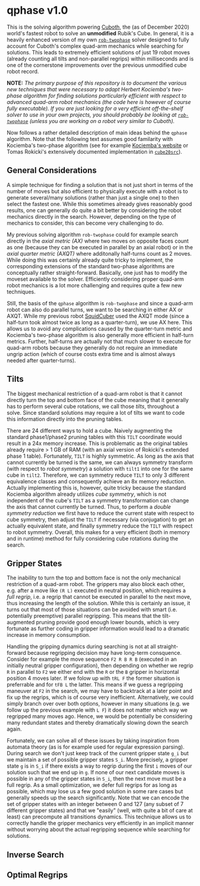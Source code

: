 # qphase v1.0

This is the solving algorithm powering [Cuboth](), the (as of December 2020) world's fastest robot to solve an **unmodified** Rubik's Cube. In general, it is a heavily enhanced version of my own [`rob-twophase`](https://github.com/efrantar/rob-twophase) solver designed to fully account for Cuboth's complex quad-arm mechanics while searching for solutions. This leads to extremely efficient solutions of just 19 robot moves (already counting all tilts and non-parallel regrips) within milliseconds and is one of the cornerstone improvements over the previous unmodified cube robot record.

**NOTE:** *The primary purpose of this repository is to document the various new techniques that were necessary to adapt Herbert Kociemba's two-phase algorithm for finding solutions particularly efficient with respect to advanced quad-arm robot mechanics (the code here is however of course fully executable). If you are just looking for a very efficient off-the-shelf solver to use in your own projects, you should probably be looking at [`rob-twophase`](https://github.com/efrantar/rob-twophase) (unless you are working on a robot very similar to Cuboth).*

Now follows a rather detailed description of main ideas behind the `qphase` algorithm. Note that the following text assumes good familarity with Kociemba's two-phase algorithm (see for example [Kociemba's website](http://kociemba.org/cube.htm) or Tomas Rokicki's extensively documented implementation in [`cube20src`](http://kociemba.org/cube.htm)).

## General Considerations

A simple technique for finding a solution that is not just short in terms of the number of moves but also efficient to physically execute with a robot is to generate several/many solutions (rather than just a single one) to then select the fastest one. While this sometimes already gives reasonably good results, one can generally do quite a bit better by considering the robot mechanics directly in the search. However, depending on the type of mechanics to consider, this can become very challenging to do.

My previous solving algorithm `rob-twophase` could for example search directly in the *axial metric (AX)* where two moves on opposite faces count as one (because they can be executed in parallel by an axial robot) or in the *axial quarter metric (AXQT)* where additonally half-turns count as 2 moves. While doing this was certainly already quite tricky to implement, the corresponding extensions of the standard two-phase algorithms are conceptually rather straight-forward. Basically, one just has to modify the moveset available to the solver. Efficiently considering proper quad-arm robot mechanics is a lot more challenging and requires quite a few new techniques.

Still, the basis of the `qphase` algorithm is `rob-twophase` and since a quad-arm robot can also do parallel turns, we want to be searching in either AX or AXQT. While my previous robot [SquidCuber](https://www.youtube.com/watch?v=wLzn1w8vgM4) used the AXQT mode (since a half-turn took almost twice as long as a quarter-turn), we use AX here. This allows us to avoid any complications caused by the quarter-turn metric and Kociemba's two-phase algorithm is also generally more efficient in half-turn metrics. Further, half-turns are actually not that much slower to execute for quad-arm robots because they generally do not require an immediate ungrip action (which of course costs extra time and is almost always needed after quarter-turns).

## Tilts

The biggest mechanical restriction of a quad-arm robot is that it cannot directly turn the top and bottom face of the cube meaning that it generally has to perform several cube rotations, we call those *tilts*, throughout a solve. Since standard solutions may require a lot of tilts we want to code this information directly into the pruning tables.

There are 24 different ways to hold a cube. Naively augmenting the standard phase1/phase2 pruning tables with this `TILT` coordinate would result in a 24x memory increase. This is problematic as the original tables already require > 1 GB of RAM (with an axial version of Rokicki's extended phase 1 table). Fortunately, `TILT` is highly symmetric. As long as the axis that cannot currently be turned is the same, we can always symmetry transform (with respect to *robot symmetry*) a solution with `tilt1` into one for the same cube in `tilt2`. Therefore, we can symmetry reduce `TILT` to only 3 different equivalence classes and consequently achieve an 8x memory reduction. Actually implementing this is, however, quite tricky because the standard Kociemba algorithm already utilizes *cube symmetry*, which is not independent of the cube's `TILT` as a symmetry transformation can change the axis that cannot currently be turned. Thus, to perform a *double symmetry reduction* we first have to reduce the current state with respect to cube symmetry, then adjust the `TILT` if necessary (via conjugation) to get an actually equivalent state, and finally symmetry reduce the `TILT` with respect to robot symmetry. Overall, this makes for a very efficient (both in memory and in runtime) method for fully considering cube rotations during the search.

## Gripper States

The inability to turn the top and bottom face is not the only mechanical restriction of a quad-arm robot. The grippers may also block each other, e.g. after a move like `(R L)` executed in neutral position, which requires a *full regrip*, i.e. a regrip that cannot be executed in parallel to the next move, thus increasing the length of the solution. While this is certainly an issue, it turns out that most of those situations can be avoided with smart (i.e. potentially preemptive) parallel regripping. This means that the tilt-augmented pruning provide good enough lower bounds, which is very fortunate as further coding in gripper information would lead to a dramatic increase in memory consumption.

Handling the gripping dynamics during searching is not at all straight-forward because regripping decision may have long-term consquence. Consider for example the move sequence `F2 R B R B` (executed in an initially neutral gripper configuration), then depending on whether we regrip `R` in parallel to `F2` we either end with the `R` or the `B` gripper in horizontal position 4 moves later. If we folow up with `tRL F` the former situation is preferrable and for `tFB L` the latter. This means if we guess a regripping maneuver at `F2` in the search, we may have to backtrack at a later point and fix up the regrips, which is of course very inefficient. Alternatively, we could simply branch over over both options, however in many situations (e.g. we follow up the previous example with `L F`) it does not matter which way we regripped many moves ago. Hence, we would be potentially be considering many redundant states and thereby dramatically slowing down the search again.

Fortunately, we can solve all of these issues by taking inspiration from automata theory (as is for example used for regular expression parsing). During search we don't just keep track of the current gripper state `g_i` but we maintain a set of possible gripper states `S_i`. More precisely, a gripper state `g` is in `S_i` if there exists a way to regrip during the first `i` moves of our solution such that we end up in `g`. If none of our next candidate moves is possible in any of the gripper states in `S_i`, then the next move must be a full regrip. As a small optimization, we defer full regrips for as long as possible, which may lose us a few good solution in some rare cases but generally speeds up the search significantly. Note that we can encode the set of gripper states with an integer between 0 and 127 (any subset of 7 different gripper states) and that we "easily" (well, with quite a bit of care at least) can precompute all transitions dynamics. This technique allows us to correctly handle the gripper mechanics very efficiently in an implicit manner without worrying about the actual regripping sequence while searching for solutions.

## Inverse Search



## Optimal Regrips
